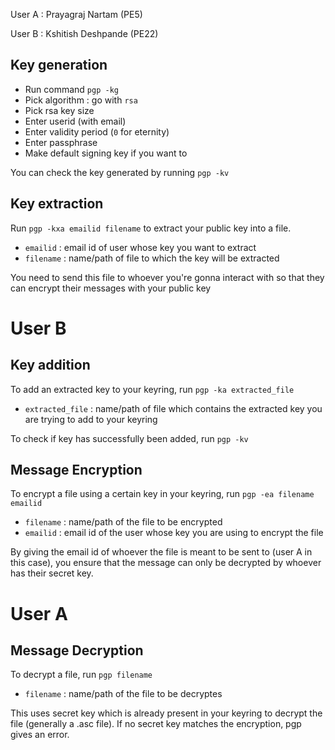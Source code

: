 User A : Prayagraj Nartam (PE5)

User B : Kshitish Deshpande (PE22)

## Key generation
- Run command `pgp -kg`
- Pick algorithm : go with `rsa`
- Pick rsa key size
- Enter userid (with email)
- Enter validity period (`0` for eternity)
- Enter passphrase
- Make default signing key if you want to

You can check the key generated by running `pgp -kv`

## Key extraction
Run `pgp -kxa emailid filename` to extract your public key into a file.
- `emailid` : email id of user whose key you want to extract
- `filename` : name/path of file to which the key will be extracted

You need to send this file to whoever you're gonna interact with so that they can encrypt their messages with your public key

# User B

## Key addition
To add an extracted key to your keyring, run `pgp -ka extracted_file`
- `extracted_file` : name/path of file which contains the extracted key you are trying to add to your keyring

To check if key has successfully been added, run `pgp -kv`

## Message Encryption
To encrypt a file using a certain key in your keyring, run `pgp -ea filename emailid`
- `filename` : name/path of the file to be encrypted
- `emailid` : email id of the user whose key you are using to encrypt the file

By giving the email id of whoever the file is meant to be sent to (user A in this case), you ensure that the message can only be decrypted by whoever has their secret key.

# User A

## Message Decryption
To decrypt a file, run `pgp filename`
- `filename` : name/path of the file to be decryptes

This uses secret key which is already present in your keyring to decrypt the file (generally a .asc file). If no secret key matches the encryption, pgp gives an error.
